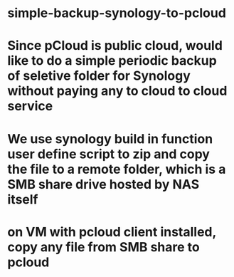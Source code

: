 # simple-backup-synology-to-pcloud
# Since pCloud is public cloud, would like to do a simple periodic backup of seletive folder for Synology without paying any to cloud to cloud service
# We use synology build in function user define script to zip and copy the file to a remote folder, which is a SMB share drive hosted by NAS itself
# on VM with pcloud client installed, copy any file from SMB share to pcloud

